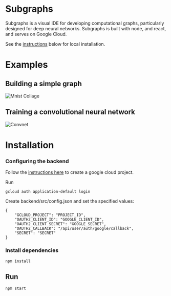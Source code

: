 # Subgraphs

Subgraphs is a visual IDE for developing computational graphs, particularly designed for deep neural networks. Subgraphs is built with node, and react, and serves on Google Cloud.

See the [instructions](#install) below for local installation.

# Examples

## Building a simple graph
![Mnist Collage](https://imgur.com/0LL4HkC.gif)

## Training a convolutional neural network
![Convnet](https://imgur.com/ONTalkW.gif)

# <a name="install"></a>Installation

### Configuring the backend
Follow the [instructions here](https://cloud.google.com/appengine/docs/standard/nodejs/setting-up-environment) to create a google cloud project.

Run
```
gcloud auth application-default login
```

Create backend/src/config.json and set the specified values:
```
{
    "GCLOUD_PROJECT": "PROJECT_ID",
    "OAUTH2_CLIENT_ID": "GOOGLE_CLIENT_ID",
    "OAUTH2_CLIENT_SECRET": "GOOGLE_SECRET",
    "OAUTH2_CALLBACK": "/api/user/auth/google/callback",
    "SECRET": "SECRET"
}
```

### Install dependencies
```
npm install
```

## Run
```
npm start
```
